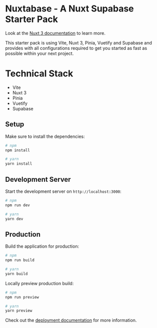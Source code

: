 #  Nuxtabase - A Nuxt Supabase Starter Pack

Look at the [Nuxt 3 documentation](https://nuxt.com/docs/getting-started/introduction) to learn more.

This starter pack is using Vite, Nuxt 3, Pinia, Vuetify and Supabase and provides with all configurations required to get you started as fast as possible within your next project.

# Technical Stack

- Vite
- Nuxt 3
- Pinia
- Vuetify
- Supabase

## Setup

Make sure to install the dependencies:

```bash
# npm
npm install

# yarn
yarn install
```

## Development Server

Start the development server on `http://localhost:3000`:

```bash
# npm
npm run dev

# yarn
yarn dev
```

## Production

Build the application for production:

```bash
# npm
npm run build

# yarn
yarn build
```

Locally preview production build:

```bash
# npm
npm run preview

# yarn
yarn preview
```

Check out the [deployment documentation](https://nuxt.com/docs/getting-started/deployment) for more information.

